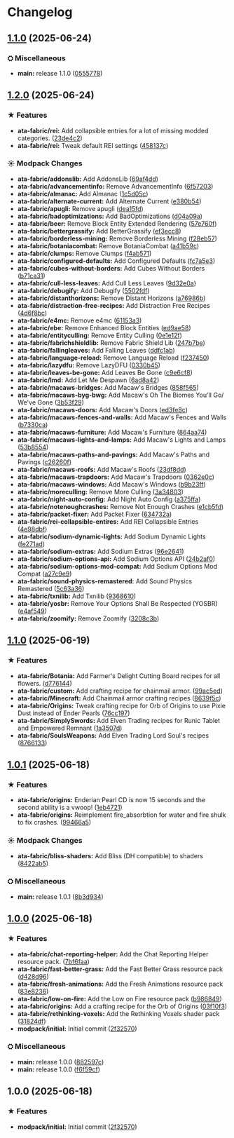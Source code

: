 # Changelog

## [1.1.0](https://github.com/jjszaniszlo/aloha-to-adventure/compare/ata-fabric-v1.2.0...ata-fabric-v1.1.0) (2025-06-24)


### ⛭ Miscellaneous

* **main:** release 1.1.0 ([0555778](https://github.com/jjszaniszlo/aloha-to-adventure/commit/0555778d3c9fec9a6f8bbf9889408ba7ab511db9))

## [1.2.0](https://github.com/jjszaniszlo/aloha-to-adventure/compare/ata-fabric-v1.1.0...ata-fabric-v1.2.0) (2025-06-24)


### ★ Features

* **ata-fabric/rei:** Add collapsible entries for a lot of missing modded categories. ([23de4c2](https://github.com/jjszaniszlo/aloha-to-adventure/commit/23de4c26613d81550c589060d914ebe8150f92b0))
* **ata-fabric/rei:** Tweak default REI settings ([458137c](https://github.com/jjszaniszlo/aloha-to-adventure/commit/458137c6427a99d3bd94c34b44fc62aebfa57394))


### ☀ Modpack Changes

* **ata-fabric/addonslib:** Add AddonsLib ([69af4dd](https://github.com/jjszaniszlo/aloha-to-adventure/commit/69af4ddae67dbed8dc1273f5b427bab71b232054))
* **ata-fabric/advancementinfo:** Remove AdvancementInfo ([6f57203](https://github.com/jjszaniszlo/aloha-to-adventure/commit/6f572032fb762c44066b402cb1413c1286ef930d))
* **ata-fabric/almanac:** Add Almanac ([1c5d05c](https://github.com/jjszaniszlo/aloha-to-adventure/commit/1c5d05c6ddb57d5a0881f0de64557aaaa88d0fdc))
* **ata-fabric/alternate-current:** Add Alternate Current ([e380b54](https://github.com/jjszaniszlo/aloha-to-adventure/commit/e380b54b621e9489c700257d776e88a0d6130f41))
* **ata-fabric/apugli:** Remove apugli ([dea15fd](https://github.com/jjszaniszlo/aloha-to-adventure/commit/dea15fd49fe57e127b7cc6247a83cc0a16a09996))
* **ata-fabric/badoptimizations:** Add BadOptimizations ([d04a09a](https://github.com/jjszaniszlo/aloha-to-adventure/commit/d04a09a58d72167e59bdbc1a0c6eea66321995a0))
* **ata-fabric/beer:** Remove Block Entity Extended Rendering ([57e760f](https://github.com/jjszaniszlo/aloha-to-adventure/commit/57e760fb82b9ec8d59848a4fe3b12547e0427bcc))
* **ata-fabric/bettergrassify:** Add BetterGrassify ([ef3ecc8](https://github.com/jjszaniszlo/aloha-to-adventure/commit/ef3ecc836c189d276ad9c51c39e1c6bb6bad6ead))
* **ata-fabric/borderless-mining:** Remove Borderless Mining ([f28eb57](https://github.com/jjszaniszlo/aloha-to-adventure/commit/f28eb579cb3d1eca9ac0602d8977d31cf2f6226f))
* **ata-fabric/botaniacombat:** Remove BotaniaCombat ([a41b59c](https://github.com/jjszaniszlo/aloha-to-adventure/commit/a41b59c6afbad94d3290698e58f8541490012ce7))
* **ata-fabric/clumps:** Remove Clumps ([f4ab571](https://github.com/jjszaniszlo/aloha-to-adventure/commit/f4ab57133b530a11395c9d724db1cb5b05db6093))
* **ata-fabric/configured-defaults:** Add Configured Defaults ([fc7a5e3](https://github.com/jjszaniszlo/aloha-to-adventure/commit/fc7a5e373a4b642a613086b0eb6ef0f510b78920))
* **ata-fabric/cubes-without-borders:** Add Cubes Without Borders ([b71ca31](https://github.com/jjszaniszlo/aloha-to-adventure/commit/b71ca31718a0c5f55b268a7d712896211a30a5a9))
* **ata-fabric/cull-less-leaves:** Add Cull Less Leaves ([9d32e0a](https://github.com/jjszaniszlo/aloha-to-adventure/commit/9d32e0a387c6b8d23214ac3d3c1c548902cb8562))
* **ata-fabric/debugify:** Add Debugify ([5502fdf](https://github.com/jjszaniszlo/aloha-to-adventure/commit/5502fdf147b70cc668c8ec9d9971e0f04fc89a04))
* **ata-fabric/distanthorizons:** Remove Distant Horizons ([a76986b](https://github.com/jjszaniszlo/aloha-to-adventure/commit/a76986be47f82b95ea54da4c443c0e6befe6c1c7))
* **ata-fabric/distraction-free-recipes:** Add Distraction Free Recipes ([4d6f8bc](https://github.com/jjszaniszlo/aloha-to-adventure/commit/4d6f8bc992f6cca2f02acbef5fb41bf8a790c424))
* **ata-fabric/e4mc:** Remove e4mc ([61153a3](https://github.com/jjszaniszlo/aloha-to-adventure/commit/61153a30263373ff9ec0641fea6897b38615cfd0))
* **ata-fabric/ebe:** Remove Enhanced Block Entities ([ed9ae58](https://github.com/jjszaniszlo/aloha-to-adventure/commit/ed9ae5849a25ccfada062e22dfedfecc8bf8b1dd))
* **ata-fabric/entityculling:** Remove Entity Culling ([0e1e12f](https://github.com/jjszaniszlo/aloha-to-adventure/commit/0e1e12f9458cc0009fd75443ed6fbd9cdc4c792a))
* **ata-fabric/fabrichshieldlib:** Remove Fabric Shield Lib ([247b7be](https://github.com/jjszaniszlo/aloha-to-adventure/commit/247b7be8d081dd5c4291e8e4400463ae896502c6))
* **ata-fabric/fallingleaves:** Add Falling Leaves ([ddfc1ab](https://github.com/jjszaniszlo/aloha-to-adventure/commit/ddfc1abf69466b3710a8e6adf713b3848f727797))
* **ata-fabric/language-reload:** Remove Language Reload ([f237450](https://github.com/jjszaniszlo/aloha-to-adventure/commit/f237450bc157a55512227f34f0d06c3e8c1716df))
* **ata-fabric/lazydfu:** Remove LazyDFU ([0330b45](https://github.com/jjszaniszlo/aloha-to-adventure/commit/0330b4551674e5fcbec2a6044a1cc4bbb8e946ea))
* **ata-fabric/leaves-be-gone:** Add Leaves Be Gone ([c9e6cf8](https://github.com/jjszaniszlo/aloha-to-adventure/commit/c9e6cf879f3e11fe8da30198b7df90bc16b76379))
* **ata-fabric/lmd:** Add Let Me Despawn ([6ad8a42](https://github.com/jjszaniszlo/aloha-to-adventure/commit/6ad8a429ca93b80b3e0e35c92be87f39b2c76c52))
* **ata-fabric/macaws-bridges:** Add Macaw's Bridges ([858f565](https://github.com/jjszaniszlo/aloha-to-adventure/commit/858f565de1a07d8c3c21c52b749392fd21af93d5))
* **ata-fabric/macaws-byg-bwg:** Add Macaw's Oh The Biomes You'll Go/ We've Gone ([3b53f29](https://github.com/jjszaniszlo/aloha-to-adventure/commit/3b53f29914dbc15a6c23b3749dad67ae7c525d41))
* **ata-fabric/macaws-doors:** Add Macaw's Doors ([ed3fe8c](https://github.com/jjszaniszlo/aloha-to-adventure/commit/ed3fe8cd511654c9ec758047c324b650814719d0))
* **ata-fabric/macaws-fences-and-walls:** Add Macaw's Fences and Walls ([b7330ca](https://github.com/jjszaniszlo/aloha-to-adventure/commit/b7330ca255482bf1bf0bffa508858445d580cadb))
* **ata-fabric/macaws-furniture:** Add Macaw's Furniture ([864aa74](https://github.com/jjszaniszlo/aloha-to-adventure/commit/864aa748b02622774bd08963919803a33550b1f5))
* **ata-fabric/macaws-lights-and-lamps:** Add Macaw's Lights and Lamps ([53b8554](https://github.com/jjszaniszlo/aloha-to-adventure/commit/53b855491a4ba169b7ea67d473e5a0500c9791aa))
* **ata-fabric/macaws-paths-and-pavings:** Add Macaw's Paths and Pavings ([c26260f](https://github.com/jjszaniszlo/aloha-to-adventure/commit/c26260f6174ed05abd3e32638533e14d79643961))
* **ata-fabric/macaws-roofs:** Add Macaw's Roofs ([23df8dd](https://github.com/jjszaniszlo/aloha-to-adventure/commit/23df8dd210b478a75869fd008fed47775c6d7772))
* **ata-fabric/macaws-trapdoors:** Add Macaw's Trapdoors ([0362e0c](https://github.com/jjszaniszlo/aloha-to-adventure/commit/0362e0cfba429322f7583973045fe67e444c8c51))
* **ata-fabric/macaws-windows:** Add Macaw's Windows ([b9b23ff](https://github.com/jjszaniszlo/aloha-to-adventure/commit/b9b23ff4685eb64a08b7f9c13be7710b19f13666))
* **ata-fabric/moreculling:** Remove More Culling ([3a34803](https://github.com/jjszaniszlo/aloha-to-adventure/commit/3a34803fb5c08eec5828ed5a026b5e7b50ee9e66))
* **ata-fabric/night-auto-config:** Add Night Auto Config ([a375ffa](https://github.com/jjszaniszlo/aloha-to-adventure/commit/a375ffa5f16ae5a5be0ce3ee869fdbc5cdf9ad92))
* **ata-fabric/notenoughcrashes:** Remove Not Enough Crashes ([e1cb5fd](https://github.com/jjszaniszlo/aloha-to-adventure/commit/e1cb5fd3768b611ccb2519b8e6c93af224fdcd40))
* **ata-fabric/packet-fixer:** Add Packet Fixer ([634732a](https://github.com/jjszaniszlo/aloha-to-adventure/commit/634732a0365d719444be46a730726def5f6ae1e8))
* **ata-fabric/rei-collapsible-entires:** Add REI Collapsible Entries ([4e98dbf](https://github.com/jjszaniszlo/aloha-to-adventure/commit/4e98dbf2ac93a58c786117095cb4643f86cce5b4))
* **ata-fabric/sodium-dynamic-lights:** Add Sodium Dynamic Lights ([fe271ad](https://github.com/jjszaniszlo/aloha-to-adventure/commit/fe271ad62334a754a9aa65ba2ab61a6199681de0))
* **ata-fabric/sodium-extras:** Add Sodium Extras ([96e2641](https://github.com/jjszaniszlo/aloha-to-adventure/commit/96e26410bece63b1d204e150e09e090f9b6a36fb))
* **ata-fabric/sodium-options-api:** Add Sodium Options API ([24b2af0](https://github.com/jjszaniszlo/aloha-to-adventure/commit/24b2af0608d87f54e467ce80e272448fd74b68f5))
* **ata-fabric/sodium-options-mod-compat:** Add Sodium Options Mod Compat ([a27c9e9](https://github.com/jjszaniszlo/aloha-to-adventure/commit/a27c9e9845af13243d9030a49c1d8adf59e6d8b6))
* **ata-fabric/sound-physics-remastered:** Add Sound Physics Remastered ([5c63a36](https://github.com/jjszaniszlo/aloha-to-adventure/commit/5c63a36790004b72dda4d7d4882fb3743c77f8d4))
* **ata-fabric/txnilib:** Add Txnilib ([9368610](https://github.com/jjszaniszlo/aloha-to-adventure/commit/93686105e5d131d05fb547bfcc55f0821e2c21d7))
* **ata-fabric/yosbr:** Remove Your Options Shall Be Respected (YOSBR) ([e4af549](https://github.com/jjszaniszlo/aloha-to-adventure/commit/e4af54929b258d19a94525caf8aac3e1bfe1df62))
* **ata-fabric/zoomify:** Remove Zoomify ([3208c3b](https://github.com/jjszaniszlo/aloha-to-adventure/commit/3208c3b0ba70af520745c83f5745d5c78e8aab23))

## [1.1.0](https://github.com/jjszaniszlo/aloha-to-adventure/compare/ata-fabric-v1.0.1...ata-fabric-v1.1.0) (2025-06-19)


### ★ Features

* **ata-fabric/Botania:** Add Farmer's Delight Cutting Board recipes for all flowers. ([d776144](https://github.com/jjszaniszlo/aloha-to-adventure/commit/d7761443184b8a34a354db3afdaaeffa1a1a9d36))
* **ata-fabric/custom:** Add crafting recipe for chainmail armor. ([99ac5ed](https://github.com/jjszaniszlo/aloha-to-adventure/commit/99ac5ede44352b12046478f971b0ce1b662e6182))
* **ata-fabric/Minecraft:** Add Chainmail armor crafting recipes ([8639f5c](https://github.com/jjszaniszlo/aloha-to-adventure/commit/8639f5c1110b1cc7c6b4ffe442ef6451785f2528))
* **ata-fabric/Origins:** Tweak crafting recipe for Orb of Origins to use Pixie Dust instead of Ender Pearls ([76cc197](https://github.com/jjszaniszlo/aloha-to-adventure/commit/76cc1977b355c8196d09c6d00c17c59cb8cf2269))
* **ata-fabric/SimplySwords:** Add Elven Trading recipes for Runic Tablet and Empowered Remnant ([1a3507d](https://github.com/jjszaniszlo/aloha-to-adventure/commit/1a3507d7b108cc7cf721f75248184dc41a0b0390))
* **ata-fabric/SoulsWeapons:** Add Elven Trading Lord Soul's recipes ([8766133](https://github.com/jjszaniszlo/aloha-to-adventure/commit/87661330034dfbf893724d0b0503247a08eef5a9))

## [1.0.1](https://github.com/jjszaniszlo/aloha-to-adventure/compare/ata-fabric-v1.0.0...ata-fabric-v1.0.1) (2025-06-18)


### ★ Features

* **ata-fabric/origins:** Enderian Pearl CD is now 15 seconds and the second ability is a vwoop! ([1eb4721](https://github.com/jjszaniszlo/aloha-to-adventure/commit/1eb47215c36943d43e6337401b005c5b7a2d90d5))
* **ata-fabric/origins:** Reimplement fire_absorbtion for water and fire shulk to fix crashes. ([99466a5](https://github.com/jjszaniszlo/aloha-to-adventure/commit/99466a5ce08b8b09988ec77bd4f744262a647c82))


### ☀ Modpack Changes

* **ata-fabric/bliss-shaders:** Add Bliss (DH compatible) to shaders ([8422ab5](https://github.com/jjszaniszlo/aloha-to-adventure/commit/8422ab5110ab33c85e525d569898cbeb336156d2))


### ⛭ Miscellaneous

* **main:** release 1.0.1 ([8b3d934](https://github.com/jjszaniszlo/aloha-to-adventure/commit/8b3d934c667bd51a29d9aaabf691c8da29d51940))

## [1.0.0](https://github.com/jjszaniszlo/aloha-to-adventures/compare/ata-fabric-v1.0.0...ata-fabric-v1.0.0) (2025-06-18)


### ★ Features

* **ata-fabric/chat-reporting-helper:** Add the Chat Reporting Helper resource pack. ([7bf6faa](https://github.com/jjszaniszlo/aloha-to-adventures/commit/7bf6faabf892bc1989a3c6b0825caf25cb18baa5))
* **ata-fabric/fast-better-grass:** Add the Fast Better Grass resource pack ([d428d96](https://github.com/jjszaniszlo/aloha-to-adventures/commit/d428d9658923a7d88c7f5c55c41e6f44374929a7))
* **ata-fabric/fresh-animations:** Add the Fresh Animations resource pack ([83e8236](https://github.com/jjszaniszlo/aloha-to-adventures/commit/83e8236abe4d74677d694b8ea243bb673cf5181f))
* **ata-fabric/low-on-fire:** Add the Low on Fire resource pack ([b986849](https://github.com/jjszaniszlo/aloha-to-adventures/commit/b986849b6296ed4b35413a0ac36784065faa76ad))
* **ata-fabric/origins:** Add a crafting recipe for the Orb of Origins ([03f10f3](https://github.com/jjszaniszlo/aloha-to-adventures/commit/03f10f3f36724f0e2798652157ca1c2cf175cfe6))
* **ata-fabric/rethinking-voxels:** Add the Rethinking Voxels shader pack ([31824df](https://github.com/jjszaniszlo/aloha-to-adventures/commit/31824dfedfd7c5d82ee7ba5c20facdc46165f203))
* **modpack/initial:** Initial commit ([2f32570](https://github.com/jjszaniszlo/aloha-to-adventures/commit/2f3257047e78b013442d4b61994cd6f34ea7c063))


### ⛭ Miscellaneous

* **main:** release 1.0.0 ([882597c](https://github.com/jjszaniszlo/aloha-to-adventures/commit/882597c9e6ac3cb9677d667a4104f225a33e7363))
* **main:** release 1.0.0 ([f6f59cf](https://github.com/jjszaniszlo/aloha-to-adventures/commit/f6f59cf8f7949a015d1ddfaf7d842320b80d3a87))

## 1.0.0 (2025-06-18)


### ★ Features

* **modpack/initial:** Initial commit ([2f32570](https://github.com/jjszaniszlo/aloha-to-adventures/commit/2f3257047e78b013442d4b61994cd6f34ea7c063))
